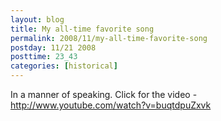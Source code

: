 ```yaml
---
layout: blog
title: My all-time favorite song
permalink: 2008/11/my-all-time-favorite-song
postday: 11/21 2008
posttime: 23_43
categories: [historical]
---
```


<p>In a manner of speaking. Click for the video - <a href="http://www.youtube.com/watch?v=buqtdpuZxvk" title="http://www.youtube.com/watch?v=buqtdpuZxvk">http://www.youtube.com/watch?v=buqtdpuZxvk</a></p>
<object width="425" height="344"><param name="movie" value="http://www.youtube.com/v/buqtdpuZxvk&hl=en&fs=1" /><param name="allowFullScreen" value="true" /><param name="allowscriptaccess" value="always" /><embed src="http://www.youtube.com/v/buqtdpuZxvk&hl=en&fs=1" type="application/x-shockwave-flash" allowscriptaccess="always" allowfullscreen="true" width="425" height="344"></embed></object>
